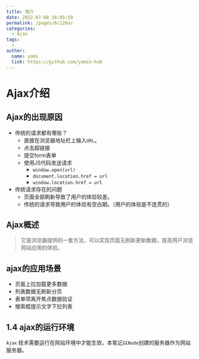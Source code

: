```yaml
---
title: 简介
date: 2022-07-08 16:05:59
permalink: /pages/6c126a/
categories:
  - Ajax
tags:
  - 
author: 
  name: yami
  link: https://github.com/yamin-hub
---
```

# Ajax介绍

## Ajax的出现原因

- 传统的请求都有哪些？
  - 直接在浏览器地址栏上输入`URL`。
  - 点击超链接
  - 提交form表单
  - 使用JS代码发送请求
    - `window.open(url)`
    - `document.location.href = url`
    - `window.location.href = url`
- 传统请求存在的问题
  - 页面全部刷新导致了用户的体验较差。
  - 传统的请求导致用户的体验有空白期。（用户的体验是不连贯的）

## Ajax概述

> 它是浏览器提供的一套方法，可以实现页面无刷新更新数据，提高用户浏览网站应用的体验。

## ajax的应用场景

- 页面上拉加载更多数据
- 列表数据无刷新分页
- 表单项离开焦点数据验证
- 搜索框提示文字下拉列表

## 1.4 ajax的运行环境

`Ajax` 技术需要运行在网站环境中才能生效，本笔记以`Node`创建的服务器作为网站服务器。	
